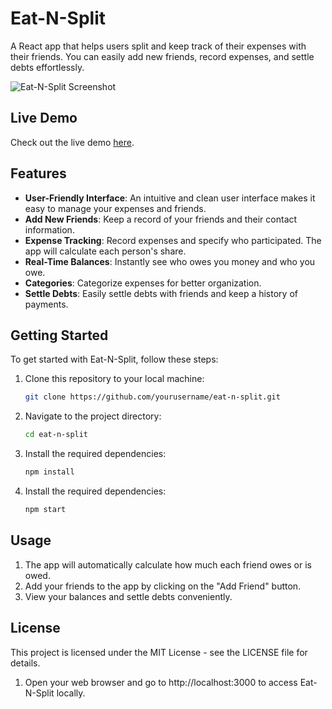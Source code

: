   # Eat-N-Split
  
  A React app that helps users split and keep track of their expenses with their friends. You can easily add new friends, record expenses, and settle debts effortlessly.
  
  ![Eat-N-Split Screenshot](https://github.com/n1khilnick/eatNsplit/blob/891f98d8268608ab002054d51912cd18eda97d12/public/eat-n-split-preview.png)
  
  ## Live Demo
  
  Check out the live demo [here](https://n1khilnick.github.io/eatNsplit/).
  
  ## Features
  
  - **User-Friendly Interface**: An intuitive and clean user interface makes it easy to manage your expenses and friends.
  - **Add New Friends**: Keep a record of your friends and their contact information.
  - **Expense Tracking**: Record expenses and specify who participated. The app will calculate each person's share.
  - **Real-Time Balances**: Instantly see who owes you money and who you owe.
  - **Categories**: Categorize expenses for better organization.
  - **Settle Debts**: Easily settle debts with friends and keep a history of payments.
  
  ## Getting Started
  
  To get started with Eat-N-Split, follow these steps:
  
  1. Clone this repository to your local machine:
  
     ```bash
     git clone https://github.com/yourusername/eat-n-split.git
     ```
  
  1. Navigate to the project directory:
  
     ```bash
     cd eat-n-split
     ```
  
  1. Install the required dependencies:
  
     ```bash
     npm install
     ```
  
  1. Install the required dependencies:
  
     ```bash
     npm start
     ```
     
  ## Usage
  1. The app will automatically calculate how much each friend owes or is owed.
  1. Add your friends to the app by clicking on the "Add Friend" button.
  1. View your balances and settle debts conveniently.
  
  ## License
  This project is licensed under the MIT License - see the LICENSE file for details.
  
  
  1. Open your web browser and go to http://localhost:3000 to access Eat-N-Split locally.
